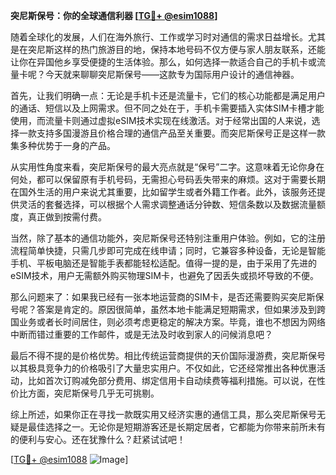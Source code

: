 **突尼斯保号：你的全球通信利器 [[TG💪+ @esim1088](https://t.me/s/esim1088)]**

随着全球化的发展，人们在海外旅行、工作或学习时对通信的需求日益增长。尤其是在突尼斯这样的热门旅游目的地，保持本地号码不仅方便与家人朋友联系，还能让你在异国他乡享受便捷的生活体验。那么，如何选择一款适合自己的手机卡或流量卡呢？今天就来聊聊突尼斯保号——这款专为国际用户设计的通信神器。

首先，让我们明确一点：无论是手机卡还是流量卡，它们的核心功能都是满足用户的通话、短信以及上网需求。但不同之处在于，手机卡需要插入实体SIM卡槽才能使用，而流量卡则通过虚拟eSIM技术实现在线激活。对于经常出国的人来说，选择一款支持多国漫游且价格合理的通信产品至关重要。而突尼斯保号正是这样一款集多种优势于一身的产品。

从实用性角度来看，突尼斯保号的最大亮点就是“保号”二字。这意味着无论你身在何处，都可以保留原有手机号码，无需担心号码丢失带来的麻烦。这对于需要长期在国外生活的用户来说尤其重要，比如留学生或者外籍工作者。此外，该服务还提供灵活的套餐选择，可以根据个人需求调整通话分钟数、短信条数以及数据流量额度，真正做到按需付费。

当然，除了基本的通信功能外，突尼斯保号还特别注重用户体验。例如，它的注册流程简单快捷，只需几步即可完成在线申请；同时，它兼容多种设备，无论是智能手机、平板电脑还是智能手表都能轻松适配。值得一提的是，由于采用了先进的eSIM技术，用户无需额外购买物理SIM卡，也避免了因丢失或损坏导致的不便。

那么问题来了：如果我已经有一张本地运营商的SIM卡，是否还需要购买突尼斯保号呢？答案是肯定的。原因很简单，虽然本地卡能满足短期需求，但如果涉及到跨国业务或者长时间居住，则必须考虑更稳定的解决方案。毕竟，谁也不想因为网络中断而错过重要的工作邮件，或是无法及时收到家人的问候消息吧？

最后不得不提的是价格优势。相比传统运营商提供的天价国际漫游费，突尼斯保号以其极具竞争力的价格吸引了大量忠实用户。不仅如此，它还经常推出各种优惠活动，比如首次订购减免部分费用、绑定信用卡自动续费等福利措施。可以说，在性价比方面，突尼斯保号几乎无可挑剔。

综上所述，如果你正在寻找一款既实用又经济实惠的通信工具，那么突尼斯保号无疑是最佳选择之一。无论你是短期游客还是长期定居者，它都能为你带来前所未有的便利与安心。还在犹豫什么？赶紧试试吧！

[[TG💪+ @esim1088](https://t.me/s/esim1088) ![Image](https://i.postimg.cc/4NQfJmqS/Snipaste-2025-05-13-00-14-12.png)]